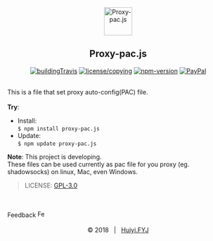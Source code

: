 <div align=center>
  <img src="https://huiyifyj.github.io/Proxy-pac.js/images/icons/paper_plane.svg" alt="Proxy-pac.js" width="64"/>
	<h2>Proxy-pac.js</h2>
  <a href="https://travis-ci.org/huiyifyj/Proxy-pac.js"><img src="https://img.shields.io/travis/huiyifyj/Proxy-pac.js.svg?style=flat-square&logo=travis" alt="buildingTravis"></a>
  <a href="https://github.com/huiyifyj/Proxy-pac.js/blob/master/LICENSE"><img src="https://img.shields.io/npm/l/proxy-pac.js.svg?style=flat-square" alt="license/copying"></a>
  <a href="https://www.npmjs.com/package/proxy-pac.js"><img src="https://img.shields.io/npm/v/proxy-pac.js.svg?style=flat-square&logo=npm" alt="npm-version"></a>
  <a href="https://www.paypal.me/fengyijie"><img alt="PayPal" src="https://img.shields.io/badge/PayPal-Tip me-green.svg?style=flat-square&logo=paypal"></a>
  
</div>
<br>

This is a file that set proxy auto-config(PAC) file.<br>
<br>
**Try**:
- Install:<br>
  `$ npm install proxy-pac.js`
- Update:<br>
  `$ npm update proxy-pac.js`

**Note**: This project is developing. <br>
These files can be used currently as pac file for you proxy (eg. shadowsocks) on linux, Mac, even Windows.

> LICENSE: [GPL-3.0](https://github.com/huiyifyj/Proxy-pac.js/blob/master/LICENSE)

<br>
<br>
Feedback
<a href="https://github.com/huiyifyj/Proxy-pac.js/issues">
	<img src="https://huiyifyj.github.io/Proxy-pac.js/images/icons/feedback.svg" alt="Feedback" width="16"/>
</a>
<br>
<br>
<div align=center>
	&copy; 2018 &nbsp; | &nbsp; <a href="https://huiyifyj.github.io">Huiyi.FYJ</a>
</div>
